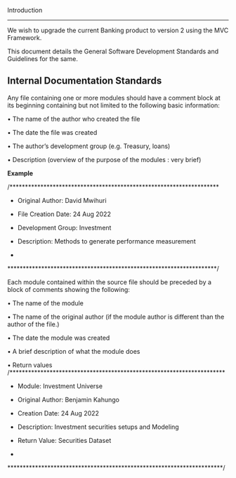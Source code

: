 Introduction
**********************
We wish to upgrade the current Banking product to version 2  using the MVC Framework.

This document details the General Software Development Standards and Guidelines for the same. 

Internal Documentation Standards
----------------------------------------
Any file containing one or more modules should have a comment block at its beginning containing but not limited to the following basic information: 

•	The name of the author who created the file 

•	The date the file was created 

•	The author’s development group (e.g. Treasury, loans) 

•	Description (overview of the purpose of the modules : very brief) 


**Example**

/******************************************************************** 

* Original Author: David Mwihuri

* File Creation Date: 24 Aug 2022

* Development Group: Investment

* Description: Methods to generate performance measurement
* 
********************************************************************/ 

Each module contained within the source file should be preceded by a block of comments showing the following:

•	The name of the module 

•	The name of the original author (if the module author is different than the author of the file.) 

•	The date the module was created 

•	A brief description of what the module does 

•	Return values 
/********************************************************************** 

* Module: Investment Universe

* Original Author: Benjamin Kahungo

* Creation Date: 24 Aug 2022 

* Description: Investment securities setups and Modeling

* Return Value: Securities Dataset
*
**********************************************************************/ 

